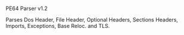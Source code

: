 PE64 Parser v1.2

Parses Dos Header, File Header, Optional Headers, Sections Headers, Imports, Exceptions, Base Reloc. and TLS.
